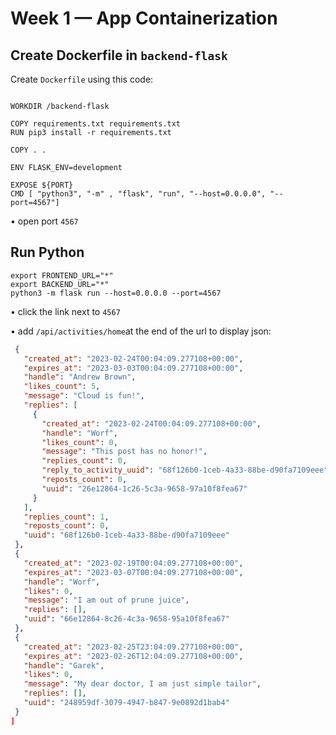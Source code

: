 # Week 1 — App Containerization

## Create Dockerfile in `backend-flask`

Create `Dockerfile` using this code:

```FROM python:3.10-slim-buster

WORKDIR /backend-flask

COPY requirements.txt requirements.txt
RUN pip3 install -r requirements.txt

COPY . .

ENV FLASK_ENV=development

EXPOSE ${PORT}
CMD [ "python3", "-m" , "flask", "run", "--host=0.0.0.0", "--port=4567"]
````

 • open port `4567`

## Run Python

```cd backend-flask
export FRONTEND_URL="*"
export BACKEND_URL="*"
python3 -m flask run --host=0.0.0.0 --port=4567
```
 • click the link next to `4567`
 
 • add `/api/activities/home`at the end of the url to display json:
 
 ```json [
  {
    "created_at": "2023-02-24T00:04:09.277108+00:00",
    "expires_at": "2023-03-03T00:04:09.277108+00:00",
    "handle": "Andrew Brown",
    "likes_count": 5,
    "message": "Cloud is fun!",
    "replies": [
      {
        "created_at": "2023-02-24T00:04:09.277108+00:00",
        "handle": "Worf",
        "likes_count": 0,
        "message": "This post has no honor!",
        "replies_count": 0,
        "reply_to_activity_uuid": "68f126b0-1ceb-4a33-88be-d90fa7109eee",
        "reposts_count": 0,
        "uuid": "26e12864-1c26-5c3a-9658-97a10f8fea67"
      }
    ],
    "replies_count": 1,
    "reposts_count": 0,
    "uuid": "68f126b0-1ceb-4a33-88be-d90fa7109eee"
  },
  {
    "created_at": "2023-02-19T00:04:09.277108+00:00",
    "expires_at": "2023-03-07T00:04:09.277108+00:00",
    "handle": "Worf",
    "likes": 0,
    "message": "I am out of prune juice",
    "replies": [],
    "uuid": "66e12864-8c26-4c3a-9658-95a10f8fea67"
  },
  {
    "created_at": "2023-02-25T23:04:09.277108+00:00",
    "expires_at": "2023-02-26T12:04:09.277108+00:00",
    "handle": "Garek",
    "likes": 0,
    "message": "My dear doctor, I am just simple tailor",
    "replies": [],
    "uuid": "248959df-3079-4947-b847-9e0892d1bab4"
  }
]
````


 
 
